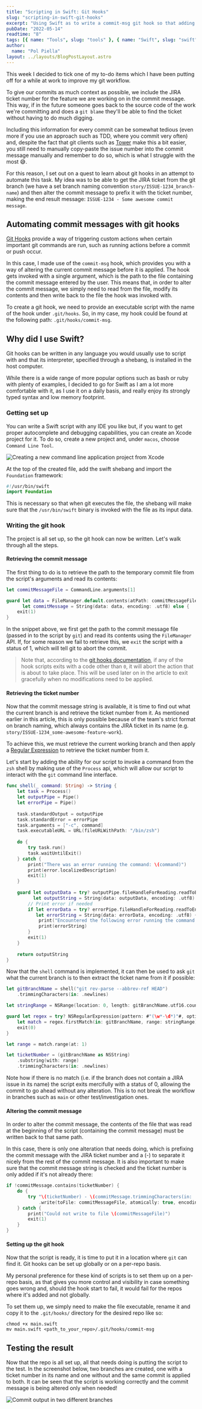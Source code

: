 ```yaml
---
title: "Scripting in Swift: Git Hooks"
slug: "scripting-in-swift-git-hooks"
excerpt: "Using Swift as to write a commit-msg git hook so that adding ticket numbers to a commit message can be automated."
pubDate: "2022-05-14"
readtime: "8"
tags: [{ name: "Tools", slug: "tools" }, { name: "Swift", slug: "swift" }]
author:
  name: "Pol Piella"
layout: ../layouts/BlogPostLayout.astro
---
```


This week I decided to tick one of my to-do items which I have been putting off for a while at work to improve my git workflow. 

To give our commits as much context as possible, we include the JIRA ticket number for the feature we are working on in the commit message. This way, if in the future someone goes back to the source code of the work we're committing and does a `git blame` they'll be able to find the ticket without having to do much digging.

Including this information for every commit can be somewhat tedious (even more if you use an approach such as TDD, where you commit very often) and, despite the fact that git clients such as [Tower](https://www.git-tower.com/mac) make this a bit easier, you still need to manually copy-paste the issue number into the commit message manually and remember to do so, which is what I struggle with the most 😅.

For this reason, I set out on a quest to learn about git hooks in an attempt to automate this task. My idea was to be able to get the JIRA ticket from the git branch (we have a set branch naming convention `story/ISSUE-1234_branch-name`) and then alter the commit message to prefix it with the ticket number, making the end result message: `ISSUE-1234 - Some awesome commit message`.

## Automating commit messages with git hooks
[Git Hooks](https://git-scm.com/book/en/v2/Customizing-Git-Git-Hooks) provide a way of triggering custom actions when certain important git commands are run, such as running actions before a commit or push occur. 

In this case, I made use of the `commit-msg` hook, which provides you with a way of altering the current commit message before it is applied. The hook gets invoked with a single argument, which is the path to the file containing the commit message entered by the user. This means that, in order to alter the commit message, we simply need to read from the file, modify its contents and then write back to the file the hook was invoked with.

To create a git hook, we need to provide an executable script with the name of the hook under `.git/hooks`. So, in my case, my hook could be found at the following path: `.git/hooks/commit-msg`.

## Why did I use Swift?
Git hooks can be written in any language you would usually use to script with and that its interpreter, specified through a shebang, is installed in the host computer. 

While there is a wide range of more popular options such as bash or ruby with plenty of examples, I decided to go for Swift as I am a lot more comfortable with it, as I use it on a daily basis, and really enjoy its strongly typed syntax and low memory footprint.

### Getting set up
You can write a Swift script with any IDE you like but, if you want to get proper autocomplete and debugging capabilities, you can create an Xcode project for it. To do so, create a new project and, under `macos`, choose `Command Line Tool`.

![Creating a new command line application project from Xcode](/assets/posts/scripting-in-swift-git-hooks/xcode-new-project.png)

At the top of the created file, add the swift shebang and import the `Foundation` framework:

```swift:main.swift
#!/usr/bin/swift
import Foundation
```

This is necessary so that when git executes the file, the shebang will make sure that the `/usr/bin/swift` binary is invoked with the file as its input data.

### Writing the git hook
The project is all set up, so the git hook can now be written. Let's walk through all the steps.

#### Retrieving the commit message
The first thing to do is to retrieve the path to the temporary commit file from the script's arguments and read its contents:

```swift:main.swift
let commitMessageFile = CommandLine.arguments[1]

guard let data = FileManager.default.contents(atPath: commitMessageFile),
      let commitMessage = String(data: data, encoding: .utf8) else {
    exit(1)
}
```

In the snippet above, we first get the path to the commit message file (passed in to the script by `git`) and read its contents using the `FileManager` API. If, for some reason we fail to retrieve this, we `exit` the script with a status of 1, which will tell git to abort the commit.

> Note that, according to the [git hooks documentation](https://git-scm.com/book/en/v2/Customizing-Git-Git-Hooks), if any of the hook scripts exits with a  code other than `0`, it will abort the action that is about to take place. This will be used later on in the article to exit gracefully when no modifications need to be applied.

#### Retrieving the ticket number

Now that the commit message string is available, it is time to find out what the current branch is and retrieve the ticket number from it. As mentioned earlier in this article, this is only possible because of the team's strict format on branch naming, which always contains the JIRA ticket in its name (e.g. `story/ISSUE-1234_some-awesome-feature-work`).

To achieve this, we must retrieve the current working branch and then apply a [Regular Expression](https://nshipster.com/swift-regular-expressions/) to retrieve the ticket number from it.

Let's start by adding the ability for our script to invoke a command from the `zsh` shell by making use of the `Process` api, which will allow our script to interact with the `git` command line interface.

```swift:main.swift
func shell(_ command: String) -> String {
    let task = Process()
    let outputPipe = Pipe()
    let errorPipe = Pipe()
    
    task.standardOutput = outputPipe
    task.standardError = errorPipe
    task.arguments = ["-c", command]
    task.executableURL = URL(fileURLWithPath: "/bin/zsh")
    
    do {
        try task.run()
        task.waitUntilExit()
    } catch {
        print("There was an error running the command: \(command)")
        print(error.localizedDescription)
        exit(1)
    }
    
    guard let outputData = try? outputPipe.fileHandleForReading.readToEnd(),
          let outputString = String(data: outputData, encoding: .utf8) else {
        // Print error if needed
        if let errorData = try? errorPipe.fileHandleForReading.readToEnd(),
           let errorString = String(data: errorData, encoding: .utf8) {
            print("Encountered the following error running the command:")
            print(errorString)
        }
        exit(1)
    }
    
    return outputString
}
``` 

Now that the `shell` command is implemented, it can then be used to ask `git` what the current branch is to then extract the ticket name from it if possible:

```swift:main.swift
let gitBranchName = shell("git rev-parse --abbrev-ref HEAD")
    .trimmingCharacters(in: .newlines)

let stringRange = NSRange(location: 0, length: gitBranchName.utf16.count)

guard let regex = try? NSRegularExpression(pattern: #"(\w*-\d*)"#, options: .anchorsMatchLines),
    let match = regex.firstMatch(in: gitBranchName, range: stringRange) else {
    exit(0)
}

let range = match.range(at: 1)

let ticketNumber = (gitBranchName as NSString)
    .substring(with: range)
    .trimmingCharacters(in: .newlines)
```   

Note how if there is no match (i.e. if the branch does not contain a JIRA issue in its name) the script exits mercifully with a status of 0, allowing the commit to go ahead without any alteration. This is to not break the workflow in branches such as `main` or other test/investigation ones.

#### Altering the commit message
In order to alter the commit message, the contents of the file that was read at the beginning of the script (containing the commit message) must be written back to that same path.

In this case, there is only one alteration that needs doing, which is prefixing the commit message with the JIRA ticket number and a (-) to separate it nicely from the rest of the commit message. It is also important to make sure that the commit message string is checked and the ticket number is only added if it's not already there:

```swift:main.swift
if !commitMessage.contains(ticketNumber) {
    do {
        try "\(ticketNumber) - \(commitMessage.trimmingCharacters(in: .newlines))"
            .write(toFile: commitMessageFile, atomically: true, encoding: .utf8)
    } catch {
        print("Could not write to file \(commitMessageFile)")
        exit(1)
    }
}
```

#### Setting up the git hook
Now that the script is ready, it is time to put it in a location where `git` can find it. Git hooks can be set up globally or on a per-repo basis. 

My personal preference for these kind of scripts is to set them up on a per-repo basis, as that gives you more control and visibility in case something goes wrong and, should the hook start to fail, it would fail for the repos where it's added and not globally.

To set them up, we simply need to make the file executable, rename it and copy it to the `.git/hooks/` directory for the desired repo like so:

```bash:Terminal
chmod +x main.swift
mv main.swift <path_to_your_repo>/.git/hooks/commit-msg
```

## Testing the result
Now that the repo is all set up, all that needs doing is putting the script to the test. In the screenshot below, two branches are created, one with a ticket number in its name and one without and the same commit is applied to both. It can be seen that the script is working correctly and the commit message is being altered only when needed!

![Commit output in two different branches](/assets/posts/scripting-in-swift-git-hooks/git-hook-output.png)
